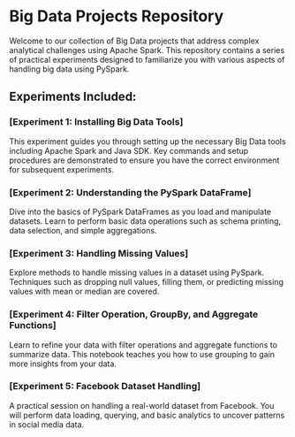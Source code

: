 # Big Data Projects Repository

Welcome to our collection of Big Data projects that address complex analytical challenges using Apache Spark. This repository contains a series of practical experiments designed to familiarize you with various aspects of handling big data using PySpark.

## Experiments Included:

### [Experiment 1: Installing Big Data Tools]
This experiment guides you through setting up the necessary Big Data tools including Apache Spark and Java SDK. Key commands and setup procedures are demonstrated to ensure you have the correct environment for subsequent experiments.

### [Experiment 2: Understanding the PySpark DataFrame]
Dive into the basics of PySpark DataFrames as you load and manipulate datasets. Learn to perform basic data operations such as schema printing, data selection, and simple aggregations.

### [Experiment 3: Handling Missing Values]
Explore methods to handle missing values in a dataset using PySpark. Techniques such as dropping null values, filling them, or predicting missing values with mean or median are covered.

### [Experiment 4: Filter Operation, GroupBy, and Aggregate Functions]
Learn to refine your data with filter operations and aggregate functions to summarize data. This notebook teaches you how to use grouping to gain more insights from your data.

### [Experiment 5: Facebook Dataset Handling]
A practical session on handling a real-world dataset from Facebook. You will perform data loading, querying, and basic analytics to uncover patterns in social media data.

